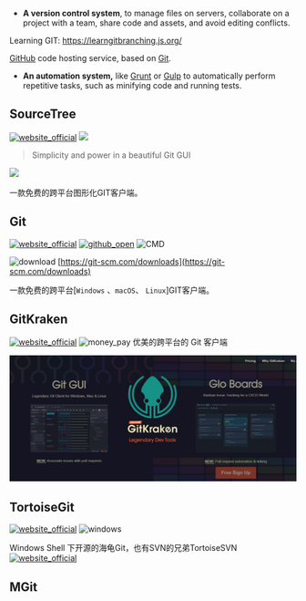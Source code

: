 - **A version control system**, to manage files on servers, collaborate on a project with a team, share code and assets, and avoid editing conflicts. 

Learning GIT: https://learngitbranching.js.org/

  [GitHub](https://github.com/) code hosting service, based on [Git](http://git-scm.com/).

- **An automation system,** like [Grunt](http://gruntjs.com/) or [Gulp](http://gulpjs.com/) to automatically perform repetitive tasks, such as minifying code and running tests.

## SourceTree
[![website_official](https://gitbook07.oss-cn-hangzhou.aliyuncs.com/website_official.svg)](https://www.sourcetreeapp.com/) ![](https://img.shields.io/badge/Version-3.1.3-ff55bb.svg)

> Simplicity and power in a beautiful Git GUI

![](https://www.sourcetreeapp.com/dam/jcr:580c367b-c240-453d-aa18-c7ced44324f9/hero-mac-screenshot.svg?cdnVersion=522)

一款免费的跨平台图形化GIT客户端。

## Git
[![website_official](https://gitbook07.oss-cn-hangzhou.aliyuncs.com/website_official.svg)](https://git-scm.com/) [![github_open](https://gitbook07.oss-cn-hangzhou.aliyuncs.com/github_open.svg)](https://github.com/git/git) ![CMD](https://gitbook07.oss-cn-hangzhou.aliyuncs.com/CMD.svg)

![download](https://gitbook07.oss-cn-hangzhou.aliyuncs.com/download.svg) [https://git-scm.com/downloads](https://git-scm.com/downloads)

一款免费的跨平台[`Windows` 、`macOS`、 `Linux`]GIT客户端。

## GitKraken
[![website_official](https://gitbook07.oss-cn-hangzhou.aliyuncs.com/website_official.svg)](https://www.gitkraken.com/) ![money_pay](https://gitbook07.oss-cn-hangzhou.aliyuncs.com/money_pay.svg)
优美的跨平台的 Git 客户端

![](../.gitbook/assets/z-dev-git-gitkraken.png)

## TortoiseGit
[![website_official](https://gitbook07.oss-cn-hangzhou.aliyuncs.com/website_official.svg)](https://tortoisegit.org/) ![windows](https://gitbook07.oss-cn-hangzhou.aliyuncs.com/windows.svg)

Windows Shell 下开源的海龟Git，也有SVN的兄弟TortoiseSVN [![website_official](https://gitbook07.oss-cn-hangzhou.aliyuncs.com/website_official.svg)](https://tortoisesvn.net/)

## MGit
